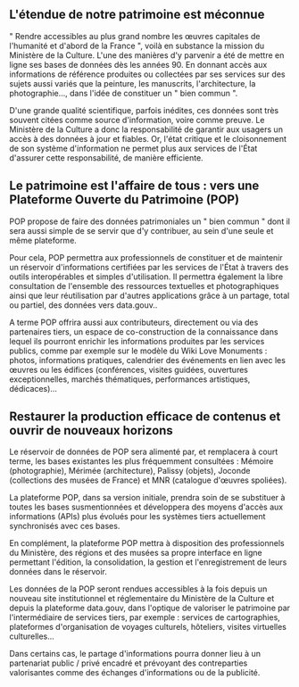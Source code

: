 ## L'étendue de notre patrimoine est méconnue
" Rendre accessibles au plus grand nombre les œuvres capitales de l'humanité et d'abord de la France ", voilà en substance la mission du Ministère de la Culture.
L'une des manières d'y parvenir a été de mettre en ligne ses bases de données dès les années 90. En donnant accès aux informations de référence produites ou collectées par ses services sur des sujets aussi variés que la peinture, les manuscrits, l'architecture, la photographie…, dans l'idée de constituer un " bien commun ".

D'une grande qualité scientifique, parfois inédites, ces données sont très souvent citées comme source d'information, voire comme preuve. Le Ministère de la Culture a donc la responsabilité de garantir aux usagers un accès à des données à jour et fiables. Or, l'état critique et le cloisonnement de son système d'information ne permet plus aux services de l'État d'assurer cette responsabilité, de manière efficiente.

## Le patrimoine est l'affaire de tous : vers une Plateforme Ouverte du Patrimoine (POP)
POP propose de faire des données patrimoniales un " bien commun " dont il sera aussi simple de se servir que d'y contribuer, au sein d'une seule et même plateforme.

Pour cela, POP permettra aux professionnels de constituer et de maintenir un réservoir d'informations certifiées par les services de l'État à travers des outils interopérables et simples d'utilisation. Il permettra également la libre consultation de l'ensemble des ressources textuelles et photographiques ainsi que leur réutilisation par d'autres applications grâce à un partage, total ou partiel, des données vers data.gouv..

A terme POP offrira aussi aux contributeurs, directement ou via des partenaires tiers, un espace de co-construction de la connaissance dans lequel ils pourront enrichir les informations produites par les services publics, comme par exemple sur le modèle du Wiki Love Monuments : photos, informations pratiques, calendrier des événements en lien avec les œuvres ou les édifices (conférences, visites guidées, ouvertures exceptionnelles, marchés thématiques, performances artistiques, dédicaces)…

## Restaurer la production efficace de contenus et ouvrir de nouveaux horizons

Le réservoir de données de POP sera alimenté par, et remplacera à court terme, les bases existantes les plus fréquemment consultées : Mémoire (photographie), Mérimée (architecture), Palissy (objets), Joconde (collections des musées de France) et MNR (catalogue d'œuvres spoliées).

La plateforme POP, dans sa version initiale, prendra soin de se substituer à toutes les bases susmentionnées et développera des moyens d'accès aux informations (APIs) plus évolués pour les systèmes tiers actuellement synchronisés avec ces bases.
 
En complément, la plateforme POP mettra à disposition des professionnels du Ministère, des régions et des musées sa propre interface en ligne permettant l'édition, la consolidation, la gestion et l'enregistrement de leurs données dans le réservoir.

Les données de la POP seront rendues accessibles à la fois depuis un nouveau site institutionnel et réglementaire du Ministère de la Culture et depuis la plateforme data.gouv, dans l'optique de valoriser le patrimoine par l'intermédiaire de services tiers, par exemple : services de cartographies, plateformes d'organisation de voyages culturels, hôteliers, visites virtuelles culturelles... 

Dans certains cas, le partage d'informations pourra donner lieu à un partenariat public / privé encadré et prévoyant des contreparties valorisantes comme des échanges d'informations ou de la publicité.
